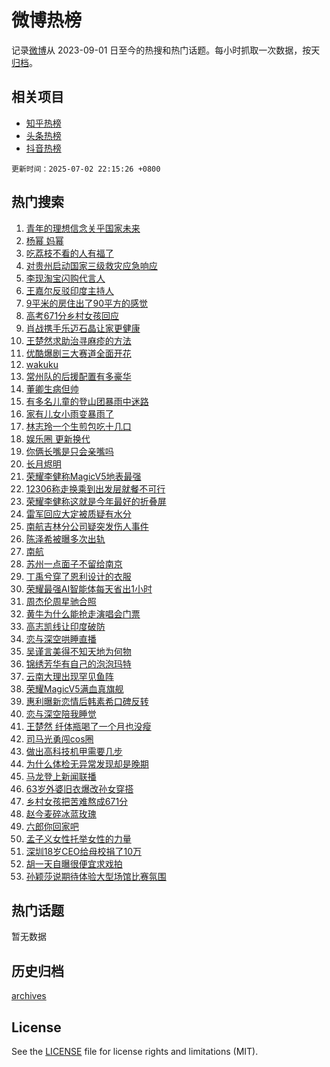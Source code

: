 # 微博热榜

记录[微博](https://www.weibo.com)从 2023-09-01 日至今的热搜和热门话题。每小时抓取一次数据，按天[归档](archives)。

## 相关项目

- [知乎热榜](https://github.com/hotarchive/zhihu)
- [头条热榜](https://github.com/hotarchive/toutiao)
- [抖音热榜](https://github.com/hotarchive/douyin)


`更新时间：2025-07-02 22:15:26 +0800`

## 热门搜索

1. [青年的理想信念关乎国家未来](https://m.weibo.cn/search?containerid=100103type%3D1%26t%3D10%26q%3D%23%E9%9D%92%E5%B9%B4%E7%9A%84%E7%90%86%E6%83%B3%E4%BF%A1%E5%BF%B5%E5%85%B3%E4%B9%8E%E5%9B%BD%E5%AE%B6%E6%9C%AA%E6%9D%A5%23&stream_entry_id=51&isnewpage=1&extparam=seat%3D1%26q%3D%2523%25E9%259D%2592%25E5%25B9%25B4%25E7%259A%2584%25E7%2590%2586%25E6%2583%25B3%25E4%25BF%25A1%25E5%25BF%25B5%25E5%2585%25B3%25E4%25B9%258E%25E5%259B%25BD%25E5%25AE%25B6%25E6%259C%25AA%25E6%259D%25A5%2523%26dgr%3D0%26pos%3D0%26cate%3D10103%26filter_type%3Drealtimehot%26stream_entry_id%3D51%26c_type%3D51%26display_time%3D1751465725%26pre_seqid%3D175146572510201916126147)
1. [杨幂 妈幂](https://m.weibo.cn/search?containerid=100103type%3D1%26t%3D10%26q%3D%E6%9D%A8%E5%B9%82+%E5%A6%88%E5%B9%82&stream_entry_id=31&isnewpage=1&extparam=seat%3D1%26cate%3D5001%26realpos%3D1%26stream_entry_id%3D31%26q%3D%25E6%259D%25A8%25E5%25B9%2582%2520%25E5%25A6%2588%25E5%25B9%2582%26dgr%3D0%26pos%3D0%26c_type%3D31%26band_rank%3D1%26filter_type%3Drealtimehot%26lcate%3D5001%26flag%3D1%26display_time%3D1751465725%26pre_seqid%3D175146572510201916126147)
1. [吃荔枝不看的人有福了](https://m.weibo.cn/search?containerid=100103type%3D1%26t%3D10%26q%3D%E5%90%83%E8%8D%94%E6%9E%9D%E4%B8%8D%E7%9C%8B%E7%9A%84%E4%BA%BA%E6%9C%89%E7%A6%8F%E4%BA%86&stream_entry_id=31&isnewpage=1&extparam=seat%3D1%26cate%3D5001%26realpos%3D2%26stream_entry_id%3D31%26q%3D%25E5%2590%2583%25E8%258D%2594%25E6%259E%259D%25E4%25B8%258D%25E7%259C%258B%25E7%259A%2584%25E4%25BA%25BA%25E6%259C%2589%25E7%25A6%258F%25E4%25BA%2586%26dgr%3D0%26pos%3D1%26c_type%3D31%26band_rank%3D2%26filter_type%3Drealtimehot%26lcate%3D5001%26flag%3D0%26display_time%3D1751465725%26pre_seqid%3D175146572510201916126147)
1. [对贵州启动国家三级救灾应急响应](https://m.weibo.cn/search?containerid=100103type%3D1%26t%3D10%26q%3D%23%E5%AF%B9%E8%B4%B5%E5%B7%9E%E5%90%AF%E5%8A%A8%E5%9B%BD%E5%AE%B6%E4%B8%89%E7%BA%A7%E6%95%91%E7%81%BE%E5%BA%94%E6%80%A5%E5%93%8D%E5%BA%94%23&stream_entry_id=31&isnewpage=1&extparam=seat%3D1%26cate%3D5001%26realpos%3D3%26stream_entry_id%3D31%26q%3D%2523%25E5%25AF%25B9%25E8%25B4%25B5%25E5%25B7%259E%25E5%2590%25AF%25E5%258A%25A8%25E5%259B%25BD%25E5%25AE%25B6%25E4%25B8%2589%25E7%25BA%25A7%25E6%2595%2591%25E7%2581%25BE%25E5%25BA%2594%25E6%2580%25A5%25E5%2593%258D%25E5%25BA%2594%2523%26dgr%3D0%26pos%3D2%26c_type%3D31%26band_rank%3D3%26filter_type%3Drealtimehot%26lcate%3D5001%26flag%3D0%26display_time%3D1751465725%26pre_seqid%3D175146572510201916126147)
1. [李现淘宝闪购代言人](https://m.weibo.cn/search?containerid=100103type%3D1%26t%3D10%26q%3D%23%E6%9D%8E%E7%8E%B0%E6%B7%98%E5%AE%9D%E9%97%AA%E8%B4%AD%E4%BB%A3%E8%A8%80%E4%BA%BA%23&stream_entry_id=31&isnewpage=1&extparam=seat%3D1%26is_ad_pos%3D1%26cate%3D5001%26lcate%3D5001%26stream_entry_id%3D31%26q%3D%2523%25E6%259D%258E%25E7%258E%25B0%25E6%25B7%2598%25E5%25AE%259D%25E9%2597%25AA%25E8%25B4%25AD%25E4%25BB%25A3%25E8%25A8%2580%25E4%25BA%25BA%2523%26dgr%3D0%26pos%3D3%26adid%3D292561%26band_rank%3D4%26filter_type%3Drealtimehot%26topic_ad%3D1%26c_type%3D31%26display_time%3D1751465725%26pre_seqid%3D175146572510201916126147)
1. [王嘉尔反驳印度主持人](https://m.weibo.cn/search?containerid=100103type%3D1%26t%3D10%26q%3D%23%E7%8E%8B%E5%98%89%E5%B0%94%E5%8F%8D%E9%A9%B3%E5%8D%B0%E5%BA%A6%E4%B8%BB%E6%8C%81%E4%BA%BA%23&stream_entry_id=31&isnewpage=1&extparam=seat%3D1%26cate%3D5001%26realpos%3D4%26stream_entry_id%3D31%26q%3D%2523%25E7%258E%258B%25E5%2598%2589%25E5%25B0%2594%25E5%258F%258D%25E9%25A9%25B3%25E5%258D%25B0%25E5%25BA%25A6%25E4%25B8%25BB%25E6%258C%2581%25E4%25BA%25BA%2523%26dgr%3D0%26pos%3D4%26c_type%3D31%26band_rank%3D4%26filter_type%3Drealtimehot%26lcate%3D5001%26flag%3D1%26display_time%3D1751465725%26pre_seqid%3D175146572510201916126147)
1. [9平米的房住出了90平方的感觉](https://m.weibo.cn/search?containerid=100103type%3D1%26t%3D10%26q%3D9%E5%B9%B3%E7%B1%B3%E7%9A%84%E6%88%BF%E4%BD%8F%E5%87%BA%E4%BA%8690%E5%B9%B3%E6%96%B9%E7%9A%84%E6%84%9F%E8%A7%89&stream_entry_id=31&isnewpage=1&extparam=seat%3D1%26cate%3D5001%26realpos%3D5%26stream_entry_id%3D31%26q%3D9%25E5%25B9%25B3%25E7%25B1%25B3%25E7%259A%2584%25E6%2588%25BF%25E4%25BD%258F%25E5%2587%25BA%25E4%25BA%258690%25E5%25B9%25B3%25E6%2596%25B9%25E7%259A%2584%25E6%2584%259F%25E8%25A7%2589%26dgr%3D0%26pos%3D5%26c_type%3D31%26band_rank%3D5%26filter_type%3Drealtimehot%26lcate%3D5001%26flag%3D1%26display_time%3D1751465725%26pre_seqid%3D175146572510201916126147)
1. [高考671分乡村女孩回应](https://m.weibo.cn/search?containerid=100103type%3D1%26t%3D10%26q%3D%23%E9%AB%98%E8%80%83671%E5%88%86%E4%B9%A1%E6%9D%91%E5%A5%B3%E5%AD%A9%E5%9B%9E%E5%BA%94%23&stream_entry_id=31&isnewpage=1&extparam=seat%3D1%26cate%3D5001%26realpos%3D6%26stream_entry_id%3D31%26q%3D%2523%25E9%25AB%2598%25E8%2580%2583671%25E5%2588%2586%25E4%25B9%25A1%25E6%259D%2591%25E5%25A5%25B3%25E5%25AD%25A9%25E5%259B%259E%25E5%25BA%2594%2523%26dgr%3D0%26pos%3D6%26c_type%3D31%26band_rank%3D6%26filter_type%3Drealtimehot%26lcate%3D5001%26flag%3D0%26display_time%3D1751465725%26pre_seqid%3D175146572510201916126147)
1. [肖战携手乐迈石晶让家更健康](https://m.weibo.cn/search?containerid=100103type%3D1%26t%3D296%26q%3D%23%E6%B2%B7%E9%92%B8%E5%8B%92%E5%94%9B%23&hide_search_bar=1&replace_title=+)
1. [王楚然求助治寻麻疹的方法](https://m.weibo.cn/search?containerid=100103type%3D1%26t%3D10%26q%3D%23%E7%8E%8B%E6%A5%9A%E7%84%B6%E6%B1%82%E5%8A%A9%E6%B2%BB%E5%AF%BB%E9%BA%BB%E7%96%B9%E7%9A%84%E6%96%B9%E6%B3%95%23&stream_entry_id=31&isnewpage=1&extparam=seat%3D1%26cate%3D5001%26realpos%3D7%26stream_entry_id%3D31%26q%3D%2523%25E7%258E%258B%25E6%25A5%259A%25E7%2584%25B6%25E6%25B1%2582%25E5%258A%25A9%25E6%25B2%25BB%25E5%25AF%25BB%25E9%25BA%25BB%25E7%2596%25B9%25E7%259A%2584%25E6%2596%25B9%25E6%25B3%2595%2523%26dgr%3D0%26pos%3D8%26c_type%3D31%26band_rank%3D7%26filter_type%3Drealtimehot%26lcate%3D5001%26flag%3D2%26display_time%3D1751465725%26pre_seqid%3D175146572510201916126147)
1. [优酷爆剧三大赛道全面开花](https://m.weibo.cn/search?containerid=100103type%3D1%26t%3D10%26q%3D%E4%BC%98%E9%85%B7%E7%88%86%E5%89%A7%E4%B8%89%E5%A4%A7%E8%B5%9B%E9%81%93%E5%85%A8%E9%9D%A2%E5%BC%80%E8%8A%B1&stream_entry_id=31&isnewpage=1&extparam=seat%3D1%26cate%3D5001%26realpos%3D8%26stream_entry_id%3D31%26q%3D%25E4%25BC%2598%25E9%2585%25B7%25E7%2588%2586%25E5%2589%25A7%25E4%25B8%2589%25E5%25A4%25A7%25E8%25B5%259B%25E9%2581%2593%25E5%2585%25A8%25E9%259D%25A2%25E5%25BC%2580%25E8%258A%25B1%26dgr%3D0%26pos%3D9%26c_type%3D31%26band_rank%3D8%26filter_type%3Drealtimehot%26lcate%3D5001%26flag%3D1%26display_time%3D1751465725%26pre_seqid%3D175146572510201916126147)
1. [wakuku](https://m.weibo.cn/search?containerid=100103type%3D1%26t%3D10%26q%3Dwakuku&stream_entry_id=31&isnewpage=1&extparam=seat%3D1%26cate%3D5001%26realpos%3D9%26stream_entry_id%3D31%26q%3Dwakuku%26dgr%3D0%26pos%3D10%26c_type%3D31%26band_rank%3D9%26filter_type%3Drealtimehot%26lcate%3D5001%26flag%3D0%26display_time%3D1751465725%26pre_seqid%3D175146572510201916126147)
1. [常州队的后援配置有多豪华](https://m.weibo.cn/search?containerid=100103type%3D1%26t%3D10%26q%3D%E5%B8%B8%E5%B7%9E%E9%98%9F%E7%9A%84%E5%90%8E%E6%8F%B4%E9%85%8D%E7%BD%AE%E6%9C%89%E5%A4%9A%E8%B1%AA%E5%8D%8E&stream_entry_id=31&isnewpage=1&extparam=seat%3D1%26cate%3D5001%26realpos%3D10%26stream_entry_id%3D31%26q%3D%25E5%25B8%25B8%25E5%25B7%259E%25E9%2598%259F%25E7%259A%2584%25E5%2590%258E%25E6%258F%25B4%25E9%2585%258D%25E7%25BD%25AE%25E6%259C%2589%25E5%25A4%259A%25E8%25B1%25AA%25E5%258D%258E%26dgr%3D0%26pos%3D11%26c_type%3D31%26band_rank%3D10%26filter_type%3Drealtimehot%26lcate%3D5001%26flag%3D1%26display_time%3D1751465725%26pre_seqid%3D175146572510201916126147)
1. [董卿生病但帅](https://m.weibo.cn/search?containerid=100103type%3D1%26t%3D10%26q%3D%E8%91%A3%E5%8D%BF%E7%94%9F%E7%97%85%E4%BD%86%E5%B8%85&stream_entry_id=31&isnewpage=1&extparam=seat%3D1%26cate%3D5001%26realpos%3D11%26stream_entry_id%3D31%26q%3D%25E8%2591%25A3%25E5%258D%25BF%25E7%2594%259F%25E7%2597%2585%25E4%25BD%2586%25E5%25B8%2585%26dgr%3D0%26pos%3D12%26c_type%3D31%26band_rank%3D11%26filter_type%3Drealtimehot%26lcate%3D5001%26flag%3D2%26display_time%3D1751465725%26pre_seqid%3D175146572510201916126147)
1. [有多名儿童的登山团暴雨中迷路](https://m.weibo.cn/search?containerid=100103type%3D1%26t%3D10%26q%3D%23%E6%9C%89%E5%A4%9A%E5%90%8D%E5%84%BF%E7%AB%A5%E7%9A%84%E7%99%BB%E5%B1%B1%E5%9B%A2%E6%9A%B4%E9%9B%A8%E4%B8%AD%E8%BF%B7%E8%B7%AF%23&stream_entry_id=31&isnewpage=1&extparam=seat%3D1%26cate%3D5001%26realpos%3D12%26stream_entry_id%3D31%26q%3D%2523%25E6%259C%2589%25E5%25A4%259A%25E5%2590%258D%25E5%2584%25BF%25E7%25AB%25A5%25E7%259A%2584%25E7%2599%25BB%25E5%25B1%25B1%25E5%259B%25A2%25E6%259A%25B4%25E9%259B%25A8%25E4%25B8%25AD%25E8%25BF%25B7%25E8%25B7%25AF%2523%26dgr%3D0%26pos%3D13%26c_type%3D31%26band_rank%3D12%26filter_type%3Drealtimehot%26lcate%3D5001%26flag%3D1%26display_time%3D1751465725%26pre_seqid%3D175146572510201916126147)
1. [家有儿女小雨变暴雨了](https://m.weibo.cn/search?containerid=100103type%3D1%26t%3D10%26q%3D%E5%AE%B6%E6%9C%89%E5%84%BF%E5%A5%B3%E5%B0%8F%E9%9B%A8%E5%8F%98%E6%9A%B4%E9%9B%A8%E4%BA%86&stream_entry_id=31&isnewpage=1&extparam=seat%3D1%26cate%3D5001%26realpos%3D13%26stream_entry_id%3D31%26q%3D%25E5%25AE%25B6%25E6%259C%2589%25E5%2584%25BF%25E5%25A5%25B3%25E5%25B0%258F%25E9%259B%25A8%25E5%258F%2598%25E6%259A%25B4%25E9%259B%25A8%25E4%25BA%2586%26dgr%3D0%26pos%3D14%26c_type%3D31%26band_rank%3D13%26filter_type%3Drealtimehot%26lcate%3D5001%26flag%3D2%26display_time%3D1751465725%26pre_seqid%3D175146572510201916126147)
1. [林志玲一个生煎包吃十几口](https://m.weibo.cn/search?containerid=100103type%3D1%26t%3D10%26q%3D%E6%9E%97%E5%BF%97%E7%8E%B2%E4%B8%80%E4%B8%AA%E7%94%9F%E7%85%8E%E5%8C%85%E5%90%83%E5%8D%81%E5%87%A0%E5%8F%A3&stream_entry_id=31&isnewpage=1&extparam=seat%3D1%26cate%3D5001%26realpos%3D14%26stream_entry_id%3D31%26q%3D%25E6%259E%2597%25E5%25BF%2597%25E7%258E%25B2%25E4%25B8%2580%25E4%25B8%25AA%25E7%2594%259F%25E7%2585%258E%25E5%258C%2585%25E5%2590%2583%25E5%258D%2581%25E5%2587%25A0%25E5%258F%25A3%26dgr%3D0%26pos%3D15%26c_type%3D31%26band_rank%3D14%26filter_type%3Drealtimehot%26lcate%3D5001%26flag%3D1%26display_time%3D1751465725%26pre_seqid%3D175146572510201916126147)
1. [娱乐圈 更新换代](https://m.weibo.cn/search?containerid=100103type%3D1%26t%3D10%26q%3D%E5%A8%B1%E4%B9%90%E5%9C%88+%E6%9B%B4%E6%96%B0%E6%8D%A2%E4%BB%A3&stream_entry_id=31&isnewpage=1&extparam=seat%3D1%26cate%3D5001%26realpos%3D15%26stream_entry_id%3D31%26q%3D%25E5%25A8%25B1%25E4%25B9%2590%25E5%259C%2588%2520%25E6%259B%25B4%25E6%2596%25B0%25E6%258D%25A2%25E4%25BB%25A3%26dgr%3D0%26pos%3D16%26c_type%3D31%26band_rank%3D15%26filter_type%3Drealtimehot%26lcate%3D5001%26flag%3D0%26display_time%3D1751465725%26pre_seqid%3D175146572510201916126147)
1. [你俩长嘴是只会亲嘴吗](https://m.weibo.cn/search?containerid=100103type%3D1%26t%3D10%26q%3D%E4%BD%A0%E4%BF%A9%E9%95%BF%E5%98%B4%E6%98%AF%E5%8F%AA%E4%BC%9A%E4%BA%B2%E5%98%B4%E5%90%97&stream_entry_id=31&isnewpage=1&extparam=seat%3D1%26cate%3D5001%26realpos%3D16%26stream_entry_id%3D31%26q%3D%25E4%25BD%25A0%25E4%25BF%25A9%25E9%2595%25BF%25E5%2598%25B4%25E6%2598%25AF%25E5%258F%25AA%25E4%25BC%259A%25E4%25BA%25B2%25E5%2598%25B4%25E5%2590%2597%26dgr%3D0%26pos%3D17%26c_type%3D31%26band_rank%3D16%26filter_type%3Drealtimehot%26lcate%3D5001%26flag%3D1%26display_time%3D1751465725%26pre_seqid%3D175146572510201916126147)
1. [长月烬明](https://m.weibo.cn/search?containerid=100103type%3D1%26t%3D10%26q%3D%E9%95%BF%E6%9C%88%E7%83%AC%E6%98%8E&stream_entry_id=31&isnewpage=1&extparam=seat%3D1%26cate%3D5001%26realpos%3D17%26stream_entry_id%3D31%26q%3D%25E9%2595%25BF%25E6%259C%2588%25E7%2583%25AC%25E6%2598%258E%26dgr%3D0%26pos%3D18%26c_type%3D31%26band_rank%3D17%26filter_type%3Drealtimehot%26lcate%3D5001%26flag%3D0%26display_time%3D1751465725%26pre_seqid%3D175146572510201916126147)
1. [荣耀李健称MagicV5地表最强](https://m.weibo.cn/search?containerid=100103type%3D1%26t%3D10%26q%3D%23%E8%8D%A3%E8%80%80%E6%9D%8E%E5%81%A5%E7%A7%B0MagicV5%E5%9C%B0%E8%A1%A8%E6%9C%80%E5%BC%BA%23&stream_entry_id=31&isnewpage=1&extparam=seat%3D1%26cate%3D5001%26realpos%3D18%26stream_entry_id%3D31%26q%3D%2523%25E8%258D%25A3%25E8%2580%2580%25E6%259D%258E%25E5%2581%25A5%25E7%25A7%25B0MagicV5%25E5%259C%25B0%25E8%25A1%25A8%25E6%259C%2580%25E5%25BC%25BA%2523%26dgr%3D0%26pos%3D19%26c_type%3D31%26band_rank%3D18%26filter_type%3Drealtimehot%26lcate%3D5001%26flag%3D1%26display_time%3D1751465725%26pre_seqid%3D175146572510201916126147)
1. [12306称走换乘到出发层就餐不可行](https://m.weibo.cn/search?containerid=100103type%3D1%26t%3D10%26q%3D%2312306%E7%A7%B0%E8%B5%B0%E6%8D%A2%E4%B9%98%E5%88%B0%E5%87%BA%E5%8F%91%E5%B1%82%E5%B0%B1%E9%A4%90%E4%B8%8D%E5%8F%AF%E8%A1%8C%23&stream_entry_id=31&isnewpage=1&extparam=seat%3D1%26cate%3D5001%26realpos%3D19%26stream_entry_id%3D31%26q%3D%252312306%25E7%25A7%25B0%25E8%25B5%25B0%25E6%258D%25A2%25E4%25B9%2598%25E5%2588%25B0%25E5%2587%25BA%25E5%258F%2591%25E5%25B1%2582%25E5%25B0%25B1%25E9%25A4%2590%25E4%25B8%258D%25E5%258F%25AF%25E8%25A1%258C%2523%26dgr%3D0%26pos%3D20%26c_type%3D31%26band_rank%3D19%26filter_type%3Drealtimehot%26lcate%3D5001%26flag%3D0%26display_time%3D1751465725%26pre_seqid%3D175146572510201916126147)
1. [荣耀李健称这就是今年最好的折叠屏](https://m.weibo.cn/search?containerid=100103type%3D1%26t%3D10%26q%3D%23%E8%8D%A3%E8%80%80%E6%9D%8E%E5%81%A5%E7%A7%B0%E8%BF%99%E5%B0%B1%E6%98%AF%E4%BB%8A%E5%B9%B4%E6%9C%80%E5%A5%BD%E7%9A%84%E6%8A%98%E5%8F%A0%E5%B1%8F%23&stream_entry_id=31&isnewpage=1&extparam=seat%3D1%26cate%3D5001%26realpos%3D20%26stream_entry_id%3D31%26q%3D%2523%25E8%258D%25A3%25E8%2580%2580%25E6%259D%258E%25E5%2581%25A5%25E7%25A7%25B0%25E8%25BF%2599%25E5%25B0%25B1%25E6%2598%25AF%25E4%25BB%258A%25E5%25B9%25B4%25E6%259C%2580%25E5%25A5%25BD%25E7%259A%2584%25E6%258A%2598%25E5%258F%25A0%25E5%25B1%258F%2523%26dgr%3D0%26pos%3D21%26c_type%3D31%26band_rank%3D20%26filter_type%3Drealtimehot%26lcate%3D5001%26flag%3D1%26display_time%3D1751465725%26pre_seqid%3D175146572510201916126147)
1. [雷军回应大定被质疑有水分](https://m.weibo.cn/search?containerid=100103type%3D1%26t%3D10%26q%3D%23%E9%9B%B7%E5%86%9B%E5%9B%9E%E5%BA%94%E5%A4%A7%E5%AE%9A%E8%A2%AB%E8%B4%A8%E7%96%91%E6%9C%89%E6%B0%B4%E5%88%86%23&stream_entry_id=31&isnewpage=1&extparam=seat%3D1%26cate%3D5001%26realpos%3D21%26stream_entry_id%3D31%26q%3D%2523%25E9%259B%25B7%25E5%2586%259B%25E5%259B%259E%25E5%25BA%2594%25E5%25A4%25A7%25E5%25AE%259A%25E8%25A2%25AB%25E8%25B4%25A8%25E7%2596%2591%25E6%259C%2589%25E6%25B0%25B4%25E5%2588%2586%2523%26dgr%3D0%26pos%3D22%26c_type%3D31%26band_rank%3D21%26filter_type%3Drealtimehot%26lcate%3D5001%26flag%3D1%26display_time%3D1751465725%26pre_seqid%3D175146572510201916126147)
1. [南航吉林分公司疑突发伤人事件](https://m.weibo.cn/search?containerid=100103type%3D1%26t%3D10%26q%3D%23%E5%8D%97%E8%88%AA%E5%90%89%E6%9E%97%E5%88%86%E5%85%AC%E5%8F%B8%E7%96%91%E7%AA%81%E5%8F%91%E4%BC%A4%E4%BA%BA%E4%BA%8B%E4%BB%B6%23&stream_entry_id=31&isnewpage=1&extparam=seat%3D1%26cate%3D5001%26realpos%3D22%26stream_entry_id%3D31%26q%3D%2523%25E5%258D%2597%25E8%2588%25AA%25E5%2590%2589%25E6%259E%2597%25E5%2588%2586%25E5%2585%25AC%25E5%258F%25B8%25E7%2596%2591%25E7%25AA%2581%25E5%258F%2591%25E4%25BC%25A4%25E4%25BA%25BA%25E4%25BA%258B%25E4%25BB%25B6%2523%26dgr%3D0%26pos%3D23%26c_type%3D31%26band_rank%3D22%26filter_type%3Drealtimehot%26lcate%3D5001%26flag%3D0%26display_time%3D1751465725%26pre_seqid%3D175146572510201916126147)
1. [陈泽希被曝多次出轨](https://m.weibo.cn/search?containerid=100103type%3D1%26t%3D10%26q%3D%23%E9%99%88%E6%B3%BD%E5%B8%8C%E8%A2%AB%E6%9B%9D%E5%A4%9A%E6%AC%A1%E5%87%BA%E8%BD%A8%23&stream_entry_id=31&isnewpage=1&extparam=seat%3D1%26cate%3D5001%26realpos%3D23%26stream_entry_id%3D31%26q%3D%2523%25E9%2599%2588%25E6%25B3%25BD%25E5%25B8%258C%25E8%25A2%25AB%25E6%259B%259D%25E5%25A4%259A%25E6%25AC%25A1%25E5%2587%25BA%25E8%25BD%25A8%2523%26dgr%3D0%26pos%3D24%26c_type%3D31%26band_rank%3D23%26filter_type%3Drealtimehot%26lcate%3D5001%26flag%3D2%26display_time%3D1751465725%26pre_seqid%3D175146572510201916126147)
1. [南航](https://m.weibo.cn/search?containerid=100103type%3D1%26t%3D10%26q%3D%E5%8D%97%E8%88%AA&stream_entry_id=31&isnewpage=1&extparam=seat%3D1%26cate%3D5001%26realpos%3D24%26stream_entry_id%3D31%26q%3D%25E5%258D%2597%25E8%2588%25AA%26dgr%3D0%26pos%3D25%26c_type%3D31%26band_rank%3D24%26filter_type%3Drealtimehot%26lcate%3D5001%26flag%3D0%26display_time%3D1751465725%26pre_seqid%3D175146572510201916126147)
1. [苏州一点面子不留给南京](https://m.weibo.cn/search?containerid=100103type%3D1%26t%3D10%26q%3D%23%E8%8B%8F%E5%B7%9E%E4%B8%80%E7%82%B9%E9%9D%A2%E5%AD%90%E4%B8%8D%E7%95%99%E7%BB%99%E5%8D%97%E4%BA%AC%23&stream_entry_id=31&isnewpage=1&extparam=seat%3D1%26cate%3D5001%26realpos%3D25%26stream_entry_id%3D31%26q%3D%2523%25E8%258B%258F%25E5%25B7%259E%25E4%25B8%2580%25E7%2582%25B9%25E9%259D%25A2%25E5%25AD%2590%25E4%25B8%258D%25E7%2595%2599%25E7%25BB%2599%25E5%258D%2597%25E4%25BA%25AC%2523%26dgr%3D0%26pos%3D26%26c_type%3D31%26band_rank%3D25%26filter_type%3Drealtimehot%26lcate%3D5001%26flag%3D1%26display_time%3D1751465725%26pre_seqid%3D175146572510201916126147)
1. [丁禹兮穿了恩利设计的衣服](https://m.weibo.cn/search?containerid=100103type%3D1%26t%3D10%26q%3D%23%E4%B8%81%E7%A6%B9%E5%85%AE%E7%A9%BF%E4%BA%86%E6%81%A9%E5%88%A9%E8%AE%BE%E8%AE%A1%E7%9A%84%E8%A1%A3%E6%9C%8D%23&stream_entry_id=31&isnewpage=1&extparam=seat%3D1%26cate%3D5001%26realpos%3D26%26stream_entry_id%3D31%26q%3D%2523%25E4%25B8%2581%25E7%25A6%25B9%25E5%2585%25AE%25E7%25A9%25BF%25E4%25BA%2586%25E6%2581%25A9%25E5%2588%25A9%25E8%25AE%25BE%25E8%25AE%25A1%25E7%259A%2584%25E8%25A1%25A3%25E6%259C%258D%2523%26dgr%3D0%26pos%3D27%26c_type%3D31%26band_rank%3D26%26filter_type%3Drealtimehot%26lcate%3D5001%26flag%3D1%26display_time%3D1751465725%26pre_seqid%3D175146572510201916126147)
1. [荣耀最强AI智能体每天省出1小时](https://m.weibo.cn/search?containerid=100103type%3D1%26t%3D10%26q%3D%23%E8%8D%A3%E8%80%80%E6%9C%80%E5%BC%BAAI%E6%99%BA%E8%83%BD%E4%BD%93%E6%AF%8F%E5%A4%A9%E7%9C%81%E5%87%BA1%E5%B0%8F%E6%97%B6%23&stream_entry_id=31&isnewpage=1&extparam=seat%3D1%26cate%3D5001%26realpos%3D27%26stream_entry_id%3D31%26q%3D%2523%25E8%258D%25A3%25E8%2580%2580%25E6%259C%2580%25E5%25BC%25BAAI%25E6%2599%25BA%25E8%2583%25BD%25E4%25BD%2593%25E6%25AF%258F%25E5%25A4%25A9%25E7%259C%2581%25E5%2587%25BA1%25E5%25B0%258F%25E6%2597%25B6%2523%26dgr%3D0%26pos%3D28%26c_type%3D31%26band_rank%3D27%26filter_type%3Drealtimehot%26lcate%3D5001%26flag%3D1%26display_time%3D1751465725%26pre_seqid%3D175146572510201916126147)
1. [周杰伦周星驰合照](https://m.weibo.cn/search?containerid=100103type%3D1%26t%3D10%26q%3D%23%E5%91%A8%E6%9D%B0%E4%BC%A6%E5%91%A8%E6%98%9F%E9%A9%B0%E5%90%88%E7%85%A7%23&stream_entry_id=31&isnewpage=1&extparam=seat%3D1%26cate%3D5001%26realpos%3D28%26stream_entry_id%3D31%26q%3D%2523%25E5%2591%25A8%25E6%259D%25B0%25E4%25BC%25A6%25E5%2591%25A8%25E6%2598%259F%25E9%25A9%25B0%25E5%2590%2588%25E7%2585%25A7%2523%26dgr%3D0%26pos%3D29%26c_type%3D31%26band_rank%3D28%26filter_type%3Drealtimehot%26lcate%3D5001%26flag%3D1%26display_time%3D1751465725%26pre_seqid%3D175146572510201916126147)
1. [黄牛为什么能抢走演唱会门票](https://m.weibo.cn/search?containerid=100103type%3D1%26t%3D10%26q%3D%23%E9%BB%84%E7%89%9B%E4%B8%BA%E4%BB%80%E4%B9%88%E8%83%BD%E6%8A%A2%E8%B5%B0%E6%BC%94%E5%94%B1%E4%BC%9A%E9%97%A8%E7%A5%A8%23&stream_entry_id=31&isnewpage=1&extparam=seat%3D1%26cate%3D5001%26realpos%3D29%26stream_entry_id%3D31%26q%3D%2523%25E9%25BB%2584%25E7%2589%259B%25E4%25B8%25BA%25E4%25BB%2580%25E4%25B9%2588%25E8%2583%25BD%25E6%258A%25A2%25E8%25B5%25B0%25E6%25BC%2594%25E5%2594%25B1%25E4%25BC%259A%25E9%2597%25A8%25E7%25A5%25A8%2523%26dgr%3D0%26pos%3D30%26c_type%3D31%26band_rank%3D29%26filter_type%3Drealtimehot%26lcate%3D5001%26flag%3D1%26display_time%3D1751465725%26pre_seqid%3D175146572510201916126147)
1. [高志凯线让印度破防](https://m.weibo.cn/search?containerid=100103type%3D1%26t%3D10%26q%3D%E9%AB%98%E5%BF%97%E5%87%AF%E7%BA%BF%E8%AE%A9%E5%8D%B0%E5%BA%A6%E7%A0%B4%E9%98%B2&stream_entry_id=31&isnewpage=1&extparam=seat%3D1%26cate%3D5001%26realpos%3D30%26stream_entry_id%3D31%26q%3D%25E9%25AB%2598%25E5%25BF%2597%25E5%2587%25AF%25E7%25BA%25BF%25E8%25AE%25A9%25E5%258D%25B0%25E5%25BA%25A6%25E7%25A0%25B4%25E9%2598%25B2%26dgr%3D0%26pos%3D31%26c_type%3D31%26band_rank%3D30%26filter_type%3Drealtimehot%26lcate%3D5001%26flag%3D1%26display_time%3D1751465725%26pre_seqid%3D175146572510201916126147)
1. [恋与深空哄睡直播](https://m.weibo.cn/search?containerid=100103type%3D1%26t%3D10%26q%3D%E6%81%8B%E4%B8%8E%E6%B7%B1%E7%A9%BA%E5%93%84%E7%9D%A1%E7%9B%B4%E6%92%AD&stream_entry_id=31&isnewpage=1&extparam=seat%3D1%26cate%3D5001%26realpos%3D31%26stream_entry_id%3D31%26q%3D%25E6%2581%258B%25E4%25B8%258E%25E6%25B7%25B1%25E7%25A9%25BA%25E5%2593%2584%25E7%259D%25A1%25E7%259B%25B4%25E6%2592%25AD%26dgr%3D0%26pos%3D32%26c_type%3D31%26band_rank%3D31%26filter_type%3Drealtimehot%26lcate%3D5001%26flag%3D1%26display_time%3D1751465725%26pre_seqid%3D175146572510201916126147)
1. [吴谨言美得不知天地为何物](https://m.weibo.cn/search?containerid=100103type%3D1%26t%3D10%26q%3D%23%E5%90%B4%E8%B0%A8%E8%A8%80%E7%BE%8E%E5%BE%97%E4%B8%8D%E7%9F%A5%E5%A4%A9%E5%9C%B0%E4%B8%BA%E4%BD%95%E7%89%A9%23&stream_entry_id=31&isnewpage=1&extparam=seat%3D1%26cate%3D5001%26realpos%3D32%26stream_entry_id%3D31%26q%3D%2523%25E5%2590%25B4%25E8%25B0%25A8%25E8%25A8%2580%25E7%25BE%258E%25E5%25BE%2597%25E4%25B8%258D%25E7%259F%25A5%25E5%25A4%25A9%25E5%259C%25B0%25E4%25B8%25BA%25E4%25BD%2595%25E7%2589%25A9%2523%26dgr%3D0%26pos%3D33%26c_type%3D31%26band_rank%3D32%26filter_type%3Drealtimehot%26lcate%3D5001%26flag%3D1%26display_time%3D1751465725%26pre_seqid%3D175146572510201916126147)
1. [锦绣芳华有自己的泡泡玛特](https://m.weibo.cn/search?containerid=100103type%3D1%26t%3D10%26q%3D%E9%94%A6%E7%BB%A3%E8%8A%B3%E5%8D%8E%E6%9C%89%E8%87%AA%E5%B7%B1%E7%9A%84%E6%B3%A1%E6%B3%A1%E7%8E%9B%E7%89%B9&stream_entry_id=31&isnewpage=1&extparam=seat%3D1%26cate%3D5001%26realpos%3D33%26stream_entry_id%3D31%26q%3D%25E9%2594%25A6%25E7%25BB%25A3%25E8%258A%25B3%25E5%258D%258E%25E6%259C%2589%25E8%2587%25AA%25E5%25B7%25B1%25E7%259A%2584%25E6%25B3%25A1%25E6%25B3%25A1%25E7%258E%259B%25E7%2589%25B9%26dgr%3D0%26pos%3D34%26c_type%3D31%26band_rank%3D33%26filter_type%3Drealtimehot%26lcate%3D5001%26flag%3D1%26display_time%3D1751465725%26pre_seqid%3D175146572510201916126147)
1. [云南大理出现罕见鱼阵](https://m.weibo.cn/search?containerid=100103type%3D1%26t%3D10%26q%3D%23%E4%BA%91%E5%8D%97%E5%A4%A7%E7%90%86%E5%87%BA%E7%8E%B0%E7%BD%95%E8%A7%81%E9%B1%BC%E9%98%B5%23&stream_entry_id=31&isnewpage=1&extparam=seat%3D1%26cate%3D5001%26realpos%3D34%26stream_entry_id%3D31%26q%3D%2523%25E4%25BA%2591%25E5%258D%2597%25E5%25A4%25A7%25E7%2590%2586%25E5%2587%25BA%25E7%258E%25B0%25E7%25BD%2595%25E8%25A7%2581%25E9%25B1%25BC%25E9%2598%25B5%2523%26dgr%3D0%26pos%3D35%26c_type%3D31%26band_rank%3D34%26filter_type%3Drealtimehot%26lcate%3D5001%26flag%3D0%26display_time%3D1751465725%26pre_seqid%3D175146572510201916126147)
1. [荣耀MagicV5满血真旗舰](https://m.weibo.cn/search?containerid=100103type%3D1%26t%3D10%26q%3D%23%E8%8D%A3%E8%80%80MagicV5%E6%BB%A1%E8%A1%80%E7%9C%9F%E6%97%97%E8%88%B0%23&stream_entry_id=31&isnewpage=1&extparam=seat%3D1%26cate%3D5001%26realpos%3D35%26stream_entry_id%3D31%26q%3D%2523%25E8%258D%25A3%25E8%2580%2580MagicV5%25E6%25BB%25A1%25E8%25A1%2580%25E7%259C%259F%25E6%2597%2597%25E8%2588%25B0%2523%26dgr%3D0%26pos%3D36%26c_type%3D31%26band_rank%3D35%26filter_type%3Drealtimehot%26lcate%3D5001%26flag%3D1%26display_time%3D1751465725%26pre_seqid%3D175146572510201916126147)
1. [惠利曝新恋情后韩素希口碑反转](https://m.weibo.cn/search?containerid=100103type%3D1%26t%3D10%26q%3D%23%E6%83%A0%E5%88%A9%E6%9B%9D%E6%96%B0%E6%81%8B%E6%83%85%E5%90%8E%E9%9F%A9%E7%B4%A0%E5%B8%8C%E5%8F%A3%E7%A2%91%E5%8F%8D%E8%BD%AC%23&stream_entry_id=31&isnewpage=1&extparam=seat%3D1%26cate%3D5001%26realpos%3D36%26stream_entry_id%3D31%26q%3D%2523%25E6%2583%25A0%25E5%2588%25A9%25E6%259B%259D%25E6%2596%25B0%25E6%2581%258B%25E6%2583%2585%25E5%2590%258E%25E9%259F%25A9%25E7%25B4%25A0%25E5%25B8%258C%25E5%258F%25A3%25E7%25A2%2591%25E5%258F%258D%25E8%25BD%25AC%2523%26dgr%3D0%26pos%3D37%26c_type%3D31%26band_rank%3D36%26filter_type%3Drealtimehot%26lcate%3D5001%26flag%3D0%26display_time%3D1751465725%26pre_seqid%3D175146572510201916126147)
1. [恋与深空陪我睡觉](https://m.weibo.cn/search?containerid=100103type%3D1%26t%3D10%26q%3D%23%E6%81%8B%E4%B8%8E%E6%B7%B1%E7%A9%BA%E9%99%AA%E6%88%91%E7%9D%A1%E8%A7%89%23&stream_entry_id=31&isnewpage=1&extparam=seat%3D1%26cate%3D5001%26realpos%3D37%26stream_entry_id%3D31%26q%3D%2523%25E6%2581%258B%25E4%25B8%258E%25E6%25B7%25B1%25E7%25A9%25BA%25E9%2599%25AA%25E6%2588%2591%25E7%259D%25A1%25E8%25A7%2589%2523%26dgr%3D0%26pos%3D38%26c_type%3D31%26band_rank%3D37%26filter_type%3Drealtimehot%26lcate%3D5001%26flag%3D1%26display_time%3D1751465725%26pre_seqid%3D175146572510201916126147)
1. [王楚然 纤体瓶喝了一个月也没瘦](https://m.weibo.cn/search?containerid=100103type%3D1%26t%3D10%26q%3D%E7%8E%8B%E6%A5%9A%E7%84%B6+%E7%BA%A4%E4%BD%93%E7%93%B6%E5%96%9D%E4%BA%86%E4%B8%80%E4%B8%AA%E6%9C%88%E4%B9%9F%E6%B2%A1%E7%98%A6&stream_entry_id=31&isnewpage=1&extparam=seat%3D1%26cate%3D5001%26realpos%3D38%26stream_entry_id%3D31%26q%3D%25E7%258E%258B%25E6%25A5%259A%25E7%2584%25B6%2520%25E7%25BA%25A4%25E4%25BD%2593%25E7%2593%25B6%25E5%2596%259D%25E4%25BA%2586%25E4%25B8%2580%25E4%25B8%25AA%25E6%259C%2588%25E4%25B9%259F%25E6%25B2%25A1%25E7%2598%25A6%26dgr%3D0%26pos%3D39%26c_type%3D31%26band_rank%3D38%26filter_type%3Drealtimehot%26lcate%3D5001%26flag%3D0%26display_time%3D1751465725%26pre_seqid%3D175146572510201916126147)
1. [司马光勇闯cos圈](https://m.weibo.cn/search?containerid=100103type%3D1%26t%3D10%26q%3D%E5%8F%B8%E9%A9%AC%E5%85%89%E5%8B%87%E9%97%AFcos%E5%9C%88&stream_entry_id=31&isnewpage=1&extparam=seat%3D1%26cate%3D5001%26realpos%3D39%26stream_entry_id%3D31%26q%3D%25E5%258F%25B8%25E9%25A9%25AC%25E5%2585%2589%25E5%258B%2587%25E9%2597%25AFcos%25E5%259C%2588%26dgr%3D0%26pos%3D40%26c_type%3D31%26band_rank%3D39%26filter_type%3Drealtimehot%26lcate%3D5001%26flag%3D1%26display_time%3D1751465725%26pre_seqid%3D175146572510201916126147)
1. [做出高科技机甲需要几步](https://m.weibo.cn/search?containerid=100103type%3D1%26t%3D10%26q%3D%23%E5%81%9A%E5%87%BA%E9%AB%98%E7%A7%91%E6%8A%80%E6%9C%BA%E7%94%B2%E9%9C%80%E8%A6%81%E5%87%A0%E6%AD%A5%23&stream_entry_id=31&isnewpage=1&extparam=seat%3D1%26cate%3D5001%26realpos%3D40%26stream_entry_id%3D31%26q%3D%2523%25E5%2581%259A%25E5%2587%25BA%25E9%25AB%2598%25E7%25A7%2591%25E6%258A%2580%25E6%259C%25BA%25E7%2594%25B2%25E9%259C%2580%25E8%25A6%2581%25E5%2587%25A0%25E6%25AD%25A5%2523%26dgr%3D0%26pos%3D41%26c_type%3D31%26band_rank%3D40%26filter_type%3Drealtimehot%26lcate%3D5001%26flag%3D1%26display_time%3D1751465725%26pre_seqid%3D175146572510201916126147)
1. [为什么体检无异常发现却是晚期](https://m.weibo.cn/search?containerid=100103type%3D1%26t%3D10%26q%3D%E4%B8%BA%E4%BB%80%E4%B9%88%E4%BD%93%E6%A3%80%E6%97%A0%E5%BC%82%E5%B8%B8%E5%8F%91%E7%8E%B0%E5%8D%B4%E6%98%AF%E6%99%9A%E6%9C%9F&stream_entry_id=31&isnewpage=1&extparam=seat%3D1%26cate%3D5001%26realpos%3D41%26stream_entry_id%3D31%26q%3D%25E4%25B8%25BA%25E4%25BB%2580%25E4%25B9%2588%25E4%25BD%2593%25E6%25A3%2580%25E6%2597%25A0%25E5%25BC%2582%25E5%25B8%25B8%25E5%258F%2591%25E7%258E%25B0%25E5%258D%25B4%25E6%2598%25AF%25E6%2599%259A%25E6%259C%259F%26dgr%3D0%26pos%3D42%26c_type%3D31%26band_rank%3D41%26filter_type%3Drealtimehot%26lcate%3D5001%26flag%3D0%26display_time%3D1751465725%26pre_seqid%3D175146572510201916126147)
1. [马龙登上新闻联播](https://m.weibo.cn/search?containerid=100103type%3D1%26t%3D10%26q%3D%23%E9%A9%AC%E9%BE%99%E7%99%BB%E4%B8%8A%E6%96%B0%E9%97%BB%E8%81%94%E6%92%AD%23&stream_entry_id=31&isnewpage=1&extparam=seat%3D1%26cate%3D5001%26realpos%3D42%26stream_entry_id%3D31%26q%3D%2523%25E9%25A9%25AC%25E9%25BE%2599%25E7%2599%25BB%25E4%25B8%258A%25E6%2596%25B0%25E9%2597%25BB%25E8%2581%2594%25E6%2592%25AD%2523%26dgr%3D0%26pos%3D43%26c_type%3D31%26band_rank%3D42%26filter_type%3Drealtimehot%26lcate%3D5001%26flag%3D1%26display_time%3D1751465725%26pre_seqid%3D175146572510201916126147)
1. [63岁外婆旧衣爆改孙女穿搭](https://m.weibo.cn/search?containerid=100103type%3D1%26t%3D10%26q%3D63%E5%B2%81%E5%A4%96%E5%A9%86%E6%97%A7%E8%A1%A3%E7%88%86%E6%94%B9%E5%AD%99%E5%A5%B3%E7%A9%BF%E6%90%AD&stream_entry_id=31&isnewpage=1&extparam=seat%3D1%26cate%3D5001%26realpos%3D43%26stream_entry_id%3D31%26q%3D63%25E5%25B2%2581%25E5%25A4%2596%25E5%25A9%2586%25E6%2597%25A7%25E8%25A1%25A3%25E7%2588%2586%25E6%2594%25B9%25E5%25AD%2599%25E5%25A5%25B3%25E7%25A9%25BF%25E6%2590%25AD%26dgr%3D0%26pos%3D44%26c_type%3D31%26band_rank%3D43%26filter_type%3Drealtimehot%26lcate%3D5001%26flag%3D1%26display_time%3D1751465725%26pre_seqid%3D175146572510201916126147)
1. [乡村女孩把苦难熬成671分](https://m.weibo.cn/search?containerid=100103type%3D1%26t%3D10%26q%3D%23%E4%B9%A1%E6%9D%91%E5%A5%B3%E5%AD%A9%E6%8A%8A%E8%8B%A6%E9%9A%BE%E7%86%AC%E6%88%90671%E5%88%86%23&stream_entry_id=31&isnewpage=1&extparam=seat%3D1%26cate%3D5001%26realpos%3D44%26stream_entry_id%3D31%26q%3D%2523%25E4%25B9%25A1%25E6%259D%2591%25E5%25A5%25B3%25E5%25AD%25A9%25E6%258A%258A%25E8%258B%25A6%25E9%259A%25BE%25E7%2586%25AC%25E6%2588%2590671%25E5%2588%2586%2523%26dgr%3D0%26pos%3D45%26c_type%3D31%26band_rank%3D44%26filter_type%3Drealtimehot%26lcate%3D5001%26flag%3D1%26display_time%3D1751465725%26pre_seqid%3D175146572510201916126147)
1. [赵今麦碎冰蓝玫瑰](https://m.weibo.cn/search?containerid=100103type%3D1%26t%3D10%26q%3D%E8%B5%B5%E4%BB%8A%E9%BA%A6%E7%A2%8E%E5%86%B0%E8%93%9D%E7%8E%AB%E7%91%B0&stream_entry_id=31&isnewpage=1&extparam=seat%3D1%26cate%3D5001%26realpos%3D45%26stream_entry_id%3D31%26q%3D%25E8%25B5%25B5%25E4%25BB%258A%25E9%25BA%25A6%25E7%25A2%258E%25E5%2586%25B0%25E8%2593%259D%25E7%258E%25AB%25E7%2591%25B0%26dgr%3D0%26pos%3D46%26c_type%3D31%26band_rank%3D45%26filter_type%3Drealtimehot%26lcate%3D5001%26flag%3D0%26display_time%3D1751465725%26pre_seqid%3D175146572510201916126147)
1. [六郎你回家吧](https://m.weibo.cn/search?containerid=100103type%3D1%26t%3D10%26q%3D%E5%85%AD%E9%83%8E%E4%BD%A0%E5%9B%9E%E5%AE%B6%E5%90%A7&stream_entry_id=31&isnewpage=1&extparam=seat%3D1%26cate%3D5001%26realpos%3D46%26stream_entry_id%3D31%26q%3D%25E5%2585%25AD%25E9%2583%258E%25E4%25BD%25A0%25E5%259B%259E%25E5%25AE%25B6%25E5%2590%25A7%26dgr%3D0%26pos%3D47%26c_type%3D31%26band_rank%3D46%26filter_type%3Drealtimehot%26lcate%3D5001%26flag%3D1%26display_time%3D1751465725%26pre_seqid%3D175146572510201916126147)
1. [孟子义女性托举女性的力量](https://m.weibo.cn/search?containerid=100103type%3D1%26t%3D10%26q%3D%E5%AD%9F%E5%AD%90%E4%B9%89%E5%A5%B3%E6%80%A7%E6%89%98%E4%B8%BE%E5%A5%B3%E6%80%A7%E7%9A%84%E5%8A%9B%E9%87%8F&stream_entry_id=31&isnewpage=1&extparam=seat%3D1%26cate%3D5001%26realpos%3D47%26stream_entry_id%3D31%26q%3D%25E5%25AD%259F%25E5%25AD%2590%25E4%25B9%2589%25E5%25A5%25B3%25E6%2580%25A7%25E6%2589%2598%25E4%25B8%25BE%25E5%25A5%25B3%25E6%2580%25A7%25E7%259A%2584%25E5%258A%259B%25E9%2587%258F%26dgr%3D0%26pos%3D48%26c_type%3D31%26band_rank%3D47%26filter_type%3Drealtimehot%26lcate%3D5001%26flag%3D1%26display_time%3D1751465725%26pre_seqid%3D175146572510201916126147)
1. [深圳18岁CEO给母校捐了10万](https://m.weibo.cn/search?containerid=100103type%3D1%26t%3D10%26q%3D%23%E6%B7%B1%E5%9C%B318%E5%B2%81CEO%E7%BB%99%E6%AF%8D%E6%A0%A1%E6%8D%90%E4%BA%8610%E4%B8%87%23&stream_entry_id=31&isnewpage=1&extparam=seat%3D1%26cate%3D5001%26realpos%3D48%26stream_entry_id%3D31%26q%3D%2523%25E6%25B7%25B1%25E5%259C%25B318%25E5%25B2%2581CEO%25E7%25BB%2599%25E6%25AF%258D%25E6%25A0%25A1%25E6%258D%2590%25E4%25BA%258610%25E4%25B8%2587%2523%26dgr%3D0%26pos%3D49%26c_type%3D31%26band_rank%3D48%26filter_type%3Drealtimehot%26lcate%3D5001%26flag%3D1%26display_time%3D1751465725%26pre_seqid%3D175146572510201916126147)
1. [胡一天自曝很便宜求戏拍](https://m.weibo.cn/search?containerid=100103type%3D1%26t%3D10%26q%3D%23%E8%83%A1%E4%B8%80%E5%A4%A9%E8%87%AA%E6%9B%9D%E5%BE%88%E4%BE%BF%E5%AE%9C%E6%B1%82%E6%88%8F%E6%8B%8D%23&stream_entry_id=31&isnewpage=1&extparam=seat%3D1%26cate%3D5001%26realpos%3D49%26stream_entry_id%3D31%26q%3D%2523%25E8%2583%25A1%25E4%25B8%2580%25E5%25A4%25A9%25E8%2587%25AA%25E6%259B%259D%25E5%25BE%2588%25E4%25BE%25BF%25E5%25AE%259C%25E6%25B1%2582%25E6%2588%258F%25E6%258B%258D%2523%26dgr%3D0%26pos%3D50%26c_type%3D31%26band_rank%3D49%26filter_type%3Drealtimehot%26lcate%3D5001%26flag%3D0%26display_time%3D1751465725%26pre_seqid%3D175146572510201916126147)
1. [孙颖莎说期待体验大型场馆比赛氛围](https://m.weibo.cn/search?containerid=100103type%3D1%26t%3D10%26q%3D%E5%AD%99%E9%A2%96%E8%8E%8E%E8%AF%B4%E6%9C%9F%E5%BE%85%E4%BD%93%E9%AA%8C%E5%A4%A7%E5%9E%8B%E5%9C%BA%E9%A6%86%E6%AF%94%E8%B5%9B%E6%B0%9B%E5%9B%B4&stream_entry_id=31&isnewpage=1&extparam=seat%3D1%26cate%3D5001%26realpos%3D50%26stream_entry_id%3D31%26q%3D%25E5%25AD%2599%25E9%25A2%2596%25E8%258E%258E%25E8%25AF%25B4%25E6%259C%259F%25E5%25BE%2585%25E4%25BD%2593%25E9%25AA%258C%25E5%25A4%25A7%25E5%259E%258B%25E5%259C%25BA%25E9%25A6%2586%25E6%25AF%2594%25E8%25B5%259B%25E6%25B0%259B%25E5%259B%25B4%26dgr%3D0%26pos%3D51%26c_type%3D31%26band_rank%3D50%26filter_type%3Drealtimehot%26lcate%3D5001%26flag%3D1%26display_time%3D1751465725%26pre_seqid%3D175146572510201916126147)

## 热门话题

暂无数据

## 历史归档

[archives](archives)

## License

See the [LICENSE](LICENSE) file for license rights and limitations (MIT).
